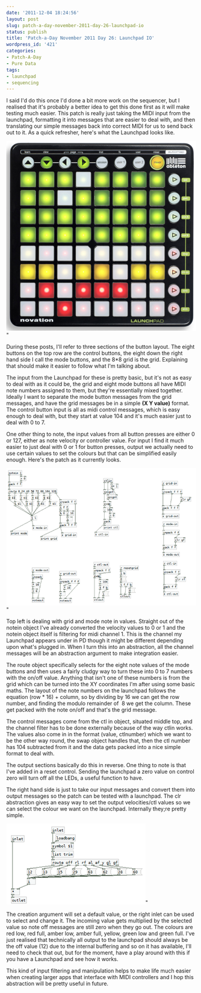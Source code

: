 ```yaml
---
date: '2011-12-04 18:24:56'
layout: post
slug: patch-a-day-november-2011-day-26-launchpad-io
status: publish
title: 'Patch-a-Day November 2011 Day 26: Launchpad IO'
wordpress_id: '421'
categories:
- Patch-A-Day
- Pure Data
tags:
- launchpad
- sequencing
---
```


I said I'd do this once I'd done a bit more work on the sequencer, but I realised that it's probably a better idea to get this done first as it will make testing much easier. This patch is really just taking the MIDI input from the launchpad, formatting it into messages that are easier to deal with, and then translating our simple messages back into correct MIDI for us to send back out to it. As a quick refresher, here's what the Launchpad looks like.

![Novation Launchpad](/a/2011-12-04-patch-a-day-november-2011-day-26-launchpad-io/launchpad.jpg)"

During these posts, I'll refer to three sections of the button layout. The eight buttons on the top row are the control buttons, the eight down the right hand side I call the mode buttons, and the 8*8 grid is the grid. Explaining that should make it easier to follow what I'm talking about.

The input from the Launchpad for these is pretty basic, but it's not as easy to deal with as it could be, the grid and eight mode buttons all have MIDI note numbers assigned to them, but they're essentially mixed together. Ideally I want to separate the mode button messages from the grid messages, and have the grid messages be in a simple **(X Y value)** format. The control button input is all as midi control messages, which is easy enough to deal with, but they start at value 104 and it's much easier just to deal with 0 to 7.

One other thing to note, the input values from all button presses are either 0 or 127, either as note velocity or controller value. For input I find it much easier to just deal with 0 or 1 for button presses, output we actually need to use certain values to set the colours but that can be simplified easily enough. Here's the patch as it currently looks.

![Launchpad IO](/a/2011-12-04-patch-a-day-november-2011-day-26-launchpad-io/launchpad-IO.png)"

Top left is dealing with grid and mode note in values. Straight out of the notein object I've already converted the velocity values to 0 or 1 and the notein object itself is filtering for midi channel 1. This is the channel my Launchpad appears under in PD though it might be different depending upon what's plugged in. When I turn this into an abstraction, all the channel messages will be an abstraction argument to make integration easier.

The route object specifically selects for the eight note values of the mode buttons and then uses a fairly cludgy way to turn these into 0 to 7 numbers with the on/off value. Anything that isn't one of these numbers is from the grid which can be turned into the XY coordinates I'm after using some basic maths. The layout of the note numbers on the launchpad follows the equation (row * 16) + column, so by dividing by 16 we can get the row number, and finding the modulo remainder of  8 we get the column. These get packed with the note on/off and that's the grid message.

The control messages come from the ctl in object, situated middle top, and the channel filter has to be done externally because of the way ctlin works. The values also come in in the format (value, ctlnumber) which we want to be the other way round, the swap object handles that, then the ctl number has 104 subtracted from it and the data gets packed into a nice simple format to deal with.

The output sections basically do this in reverse. One thing to note is that I've added in a reset control. Sending the launchpad a zero value on control zero will turn off all the LEDs, a useful function to have.

The right hand side is just to take our input messages and convert them into output messages so the patch can be tested with a launchpad. The clr abstraction gives an easy way to set the output velocities/ctl values so we can select the colour we want on the launchpad. Internally they;re pretty simple.

![Launchpad colour abstraction](/a/2011-12-04-patch-a-day-november-2011-day-26-launchpad-io/colour-abstraction.png)"

The creation argument will set a default value, or the right inlet can be used to select and change it. The incoming value gets multiplied by the selected value so note off messages are still zero when they go out. The colours are red low, red full, amber low, amber full, yellow, green low and green full. I've just realised that technically all output to the launchpad should always be the off value (12) due to the internal buffering and so on it has available, I'll need to check that out, but for the moment, have a play around with this if you have a Launchpad and see how it works.

This kind of input filtering and manipulation helps to make life much easier when creating larger apps that interface with MIDI controllers and I hop this abstraction will be pretty useful in future.
